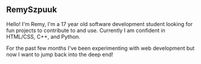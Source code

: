 ## RemySzpuuk

Hello! I'm Remy, I'm a 17 year old software development student looking for fun projects to contribute to and use.
Currently I am confident in HTML/CSS, C++, and Python. 

For the past few months I've been experimenting with web development but now I want to jump back into the deep end!







<!--
**RemySzpuuk/RemySzpuuk** is a ✨ _special_ ✨ repository because its `README.md` (this file) appears on your GitHub profile.

Here are some ideas to get you started:

- 🔭 I’m currently working on ...
- 🌱 I’m currently learning ...
- 👯 I’m looking to collaborate on ...
- 🤔 I’m looking for help with ...
- 💬 Ask me about ...
- 📫 How to reach me: ...
- 😄 Pronouns: ...
- ⚡ Fun fact: ...
-->
